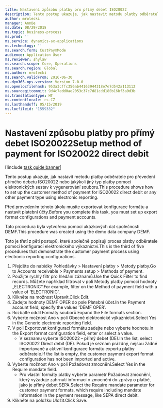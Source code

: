 ```yaml
---
title: Nastavení způsobu platby pro přímý debet ISO20022
description: Tento postup ukazuje, jak nastavit metodu platby odběratele pro převedení přímého debetu ISO20022 nebo jakýkoli jiný typ platby pomocí elektronických sestav k vygenerování souboru.
author: mrolecki
manager: AnnBe
ms.date: 08/29/2018
ms.topic: business-process
ms.prod: ''
ms.service: dynamics-ax-applications
ms.technology: ''
ms.search.form: CustPaymMode
audience: Application User
ms.reviewer: shylaw
ms.search.scope: Core, Operations
ms.search.region: Global
ms.author: mrolecki
ms.search.validFrom: 2016-06-30
ms.dyn365.ops.version: Version 7.0.0
ms.openlocfilehash: 953a3cffc356ab44163944318e7e7d542a113112
ms.sourcegitcommit: 9d4c7edd0ae2053c37c7d81cdd180b16bf3a9d3b
ms.translationtype: HT
ms.contentlocale: cs-CZ
ms.lasthandoff: 05/15/2019
ms.locfileid: "1559332"
---
```

# <a name="setup-method-of-payment-for-iso20022-direct-debit"></a><span data-ttu-id="fd294-103">Nastavení způsobu platby pro přímý debet ISO20022</span><span class="sxs-lookup"><span data-stu-id="fd294-103">Setup method of payment for ISO20022 direct debit</span></span>

[!include [task guide banner](../../includes/task-guide-banner.md)]

<span data-ttu-id="fd294-104">Tento postup ukazuje, jak nastavit metodu platby odběratele pro převedení přímého debetu ISO20022 nebo jakýkoli jiný typ platby pomocí elektronických sestav k vygenerování souboru.</span><span class="sxs-lookup"><span data-stu-id="fd294-104">This procedure shows how to set up the customer method of payment for ISO20022 direct debit or any other payment type using electronic reporting.</span></span> 



<span data-ttu-id="fd294-105">Před provedením tohoto úkolu musíte exportovat konfigurace formátu a nastavit platební účty.</span><span class="sxs-lookup"><span data-stu-id="fd294-105">Before you complete this task, you must set up export format configurations and payment accounts.</span></span>



<span data-ttu-id="fd294-106">Tato procedura byla vytvořena pomocí ukázkových dat společnosti DEMF.</span><span class="sxs-lookup"><span data-stu-id="fd294-106">This procedure was created using the demo data company DEMF.</span></span>



<span data-ttu-id="fd294-107">Toto je třetí z pěti postupů, které společně popisují proces platby odběratele pomocí konfigurací elektronického výkaznictví.</span><span class="sxs-lookup"><span data-stu-id="fd294-107">This is the third of five procedures that demonstrate the customer payment process using electronic reporting configurations.</span></span>

1. <span data-ttu-id="fd294-108">Přejděte do nabídky Pohledávky > Nastavení platby > Metody platby.</span><span class="sxs-lookup"><span data-stu-id="fd294-108">Go to Accounts receivable > Payments setup > Methods of payment.</span></span>
2. <span data-ttu-id="fd294-109">Použijte rychlý filtr pro hledání záznamů.</span><span class="sxs-lookup"><span data-stu-id="fd294-109">Use the Quick Filter to find records.</span></span> <span data-ttu-id="fd294-110">Můžete například filtrovat v poli Metody platby pomocí hodnoty „ELECTRONIC“.</span><span class="sxs-lookup"><span data-stu-id="fd294-110">For example, filter on the Method of payment field with a value of 'ELECTRONIC'.</span></span>
3. <span data-ttu-id="fd294-111">Klikněte na možnost Upravit.</span><span class="sxs-lookup"><span data-stu-id="fd294-111">Click Edit.</span></span>
4. <span data-ttu-id="fd294-112">Zadejte hodnoty DEMF OPER do pole Platební účet.</span><span class="sxs-lookup"><span data-stu-id="fd294-112">In the Payment account field, specify the values 'DEMF OPER'.</span></span>
5. <span data-ttu-id="fd294-113">Rozbalte oddíl Formáty souborů.</span><span class="sxs-lookup"><span data-stu-id="fd294-113">Expand the File formats section.</span></span>
6. <span data-ttu-id="fd294-114">Vyberte možnost Ano v poli Obecné elektronické výkaznictví.</span><span class="sxs-lookup"><span data-stu-id="fd294-114">Select Yes in the Generic electronic reporting field.</span></span>
7. <span data-ttu-id="fd294-115">V poli Exportovat konfiguraci formátu zadejte nebo vyberte hodnotu.</span><span class="sxs-lookup"><span data-stu-id="fd294-115">In the Export format configuration field, enter or select a value.</span></span>
    * <span data-ttu-id="fd294-116">V seznamu vyberte ISO20022 – přímý debet (DE).</span><span class="sxs-lookup"><span data-stu-id="fd294-116">In the list, select ISO20022 Direct debit (DE).</span></span>  <span data-ttu-id="fd294-117">Pokud je seznam prázdný, nejsou žádné importované a aktivní konfigurace formátu exportu platby odběratele.</span><span class="sxs-lookup"><span data-stu-id="fd294-117">If the list is empty, the customer payment export format configuration has not been imported and active.</span></span>  
8. <span data-ttu-id="fd294-118">Vyberte možnost Ano v poli Požadovat zmocnění.</span><span class="sxs-lookup"><span data-stu-id="fd294-118">Select Yes in the Require mandate field.</span></span>
    * <span data-ttu-id="fd294-119">Pro vlastní formáty platby vyberte parametr Požadovat zmocnění, který vyžaduje zahrnutí informací o zmocnění do zprávy o platbě, jako je přímý debet SEPA.</span><span class="sxs-lookup"><span data-stu-id="fd294-119">Select the Require mandate parameter for customer payment formats, which require including mandate information in the payment message, like SEPA direct debit.</span></span>  
9. <span data-ttu-id="fd294-120">Klikněte na položku Uložit.</span><span class="sxs-lookup"><span data-stu-id="fd294-120">Click Save.</span></span>

